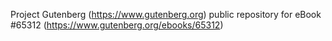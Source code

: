 Project Gutenberg (https://www.gutenberg.org) public repository for
eBook #65312 (https://www.gutenberg.org/ebooks/65312)
